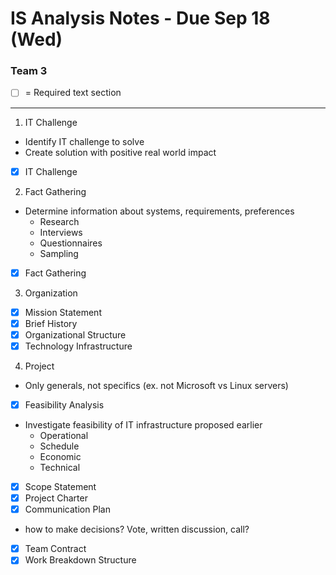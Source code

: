 # IS Analysis Notes - Due Sep 18 (Wed)
### Team 3
- [ ] = Required text section

----------------------------------------------

1. IT Challenge
- Identify IT challenge to solve
- Create solution with positive real world impact
- [x] IT Challenge

2. Fact Gathering
- Determine information about systems, requirements, preferences
    - Research
    - Interviews
    - Questionnaires
    - Sampling
- [x] Fact Gathering

3. Organization
- [x] Mission Statement
- [x] Brief History
- [x] Organizational Structure
- [x] Technology Infrastructure

4. Project
- Only generals, not specifics (ex. not Microsoft vs Linux servers)
- [x] Feasibility Analysis
- Investigate feasibility of IT infrastructure proposed earlier
    - Operational
    - Schedule
    - Economic
    - Technical
- [x] Scope Statement
- [x] Project Charter
- [x] Communication Plan
- how to make decisions? Vote, written discussion, call?
- [x] Team Contract
- [x] Work Breakdown Structure